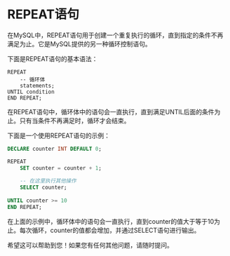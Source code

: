 # REPEAT语句

在MySQL中，REPEAT语句用于创建一个重复执行的循环，直到指定的条件不再满足为止。它是MySQL提供的另一种循环控制语句。

下面是REPEAT语句的基本语法：

```
REPEAT
    -- 循环体
    statements;
UNTIL condition
END REPEAT;
```

在REPEAT语句中，循环体中的语句会一直执行，直到满足UNTIL后面的条件为止。只有当条件不再满足时，循环才会结束。

下面是一个使用REPEAT语句的示例：

```sql
DECLARE counter INT DEFAULT 0;

REPEAT
    SET counter = counter + 1;
    
    -- 在这里执行其他操作
    SELECT counter;
    
UNTIL counter >= 10
END REPEAT;
```

在上面的示例中，循环体中的语句会一直执行，直到counter的值大于等于10为止。每次循环，counter的值都会增加，并通过SELECT语句进行输出。

希望这可以帮助到您！如果您有任何其他问题，请随时提问。
